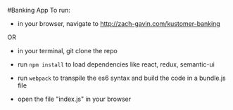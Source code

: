 #Banking App
To run: 
- in your browser, navigate to http://zach-gavin.com/kustomer-banking

OR

- in your terminal, git clone the repo
- run `npm install` to load dependencies like react, redux, semantic-ui
- run `webpack` to transpile the es6 syntax and build the code in a bundle.js file

- open the file "index.js" in your browser


<!-- TODO -->